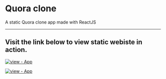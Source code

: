 # Quora clone
A static Quora clone app made with ReactJS

<hr>

## Visit the link below to view static webiste in action.

[![view - App](https://img.shields.io/badge/view-Static_React_Quora_Clone_"Render_Link"-red?style=for-the-badge)](https://quora-clone.onrender.com/)

[![view - App](https://img.shields.io/badge/view-Static_React_Quora_Clone"Netlify_Link"-red?style=for-the-badge)](https://quora-clone-react.netlify.app/)



